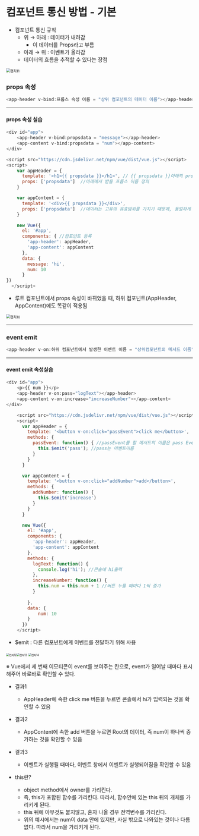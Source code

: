 # 컴포넌트 통신 방법 - 기본

+ 컴포넌트 통신 규칙
  + 위 → 아래 : 데이터가 내려감
    + 이 데이터를 Props라고 부름
  + 아래 → 위 : 이벤트가 올라감
  + 데이터의 흐름을 추적할 수 있다는 장점



<img src="./캡처11.PNG" alt="캡처11" style="zoom:67%;" />



### props 속성

```javascript
<app-header v-bind:프롭스 속성 이름 = "상위 컴포넌트의 데이터 이름"></app-header>
```



-----



#### props 속성 실습

```javascript
<div id="app">
    <app-header v-bind:propsdata = "message"></app-header>	
    <app-content v-bind:propsdata = "num"></app-content>
</div>

<script src="https://cdn.jsdelivr.net/npm/vue/dist/vue.js"></script>
<script>
    var appHeader = {
      template: '<h1>{{ propsdata }}</h1>',	// {{ propsdata }}아래의 propsdata의 속성/값이 무엇이 되든 간에 반영되도록 함
      props: ['propsdata']	//아래에서 받을 프롭스 이름 정의
    }

    var appContent = {
      template: '<div>{{ propsdata }}</div>',
      props: ['propsdata']	//데이터는 고유의 유효범위를 가지기 때문에, 동일하게 써도 무관 / 위의 propsdata와 구분됨
    }

    new Vue({
      el: '#app',
      components: { //컴포넌트 등록
        'app-header': appHeader,
        'app-content': appContent
      },
      data: {
        message: 'hi',
        num: 10
      }
})
  </script>
```



+ 루트 컴포넌트에서 props 속성이 바뀌었을 때, 하위 컴포넌트(AppHeader, AppContent)에도 똑같이 적용됨



<img src="./캡처10.PNG" alt="캡처10" style="zoom:67%;" />



-----



### event emit

```javascript
<app-header v-on:하위 컴포넌트에서 발생한 이벤트 이름 = "상위컴포넌트의 메서드 이름"></app-header>
```

-----



#### event emit 속성실습

```javascript
<div id="app">
    <p>{{ num }}</p> 
    <app-header v-on:pass="logText"></app-header>
    <app-content v-on:increase="increaseNumber"></app-content>
</div>

    <script src="https://cdn.jsdelivr.net/npm/vue/dist/vue.js"></script>
    <script>
      var appHeader = {
        template: '<button v-on:click="passEvent">click me</button>',
        methods: {
          passEvent: function() { //passEvent를 할 메서드의 이름은 pass Event라는 것
            this.$emit('pass'); //pass는 이벤트이름
          }
        }
      }

      var appContent = {
        template: '<button v-on:click="addNumber">add</button>',
        methods: {
          addNumber: function() {
            this.$emit('increase')
          }
        }
      }

      new Vue({
        el: '#app',
        components: {
          'app-header': appHeader,
          'app-content': appContent
        },
        methods: {
          logText: function() {
            console.log('hi'); //콘솔에 hi출력
          },
          increaseNumber: function() {
            this.num = this.num + 1 //버튼 누를 때마다 1씩 증가
          }
          
        },
        data: {
            num: 10
        }
      })  
    </script>
```



+ $emit : 다른 컴포넌트에게 이벤트를 전달하기 위해 사용



<img src="./캡처12.PNG" alt="캡처12" style="zoom: 50%;" /><img src="./캡처13.PNG" alt="캡처13" style="zoom: 50%;" /> <img src="./캡처14.PNG" alt="캡처14" style="zoom: 50%;" />



※ Vue에서 세 번째 이모티콘이 event를 보여주는 칸으로, event가 일어날 때마다 표시해주어 바로바로 확인할 수 있다.

+ 결과1
  + AppHeader에 속한 click me 버튼을 누르면 콘솔에서 hi가 입력되는 것을 확인할 수 있음
+ 결과2
  + AppContent에 속한 add 버튼을 누르면 Root의 데이터, 즉 num이 하나씩 증가하는 것을 확인할 수 있음
+ 결과3
  + 이벤트가 실행될 때마다, 이벤트 창에서 이벤트가 실행되어짐을 확인할 수 있음



+ this란?
  + object method에서 owner를 가리킨다.
  + 즉, this가 포함된 함수를 가리킨다. 따라서, 함수안에 있는 this 뒤의 개체를 가리키게 된다.
  + this 뒤에 아무것도 붙지않고, 혼자 나올 경우 전역변수를 가리킨다.
  + 위의 예시에서는 num이 data 안에 있지만, 사실 밖으로 나와있는 것이나 다름 없다. 따라서 num을 가리키게 된다.

